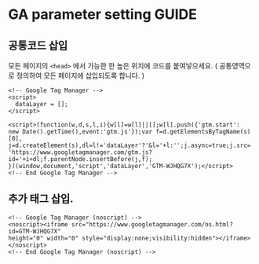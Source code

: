 # GA parameter setting GUIDE

## 공통코드 삽입
모든 페이지의 ```<head>``` 에서 가능한 한 높은 위치에 코드를 붙여넣으세요. ( 공통영역으로 정의하여 모든 페이지에 삽입되도록 합니다. )
```
<!-- Google Tag Manager -->
<script>
  dataLayer = [];
</script>

<script>(function(w,d,s,l,i){w[l]=w[l]||[];w[l].push({'gtm.start':
new Date().getTime(),event:'gtm.js'});var f=d.getElementsByTagName(s)[0],
j=d.createElement(s),dl=l!='dataLayer'?'&l='+l:'';j.async=true;j.src=
'https://www.googletagmanager.com/gtm.js?id='+i+dl;f.parentNode.insertBefore(j,f);
})(window,document,'script','dataLayer','GTM-WJHQG7X');</script>
<!-- End Google Tag Manager -->
```
## 추가 태그 삽입.
```
<!-- Google Tag Manager (noscript) -->
<noscript><iframe src="https://www.googletagmanager.com/ns.html?id=GTM-WJHQG7X"
height="0" width="0" style="display:none;visibility:hidden"></iframe></noscript>
<!-- End Google Tag Manager (noscript) -->
```


